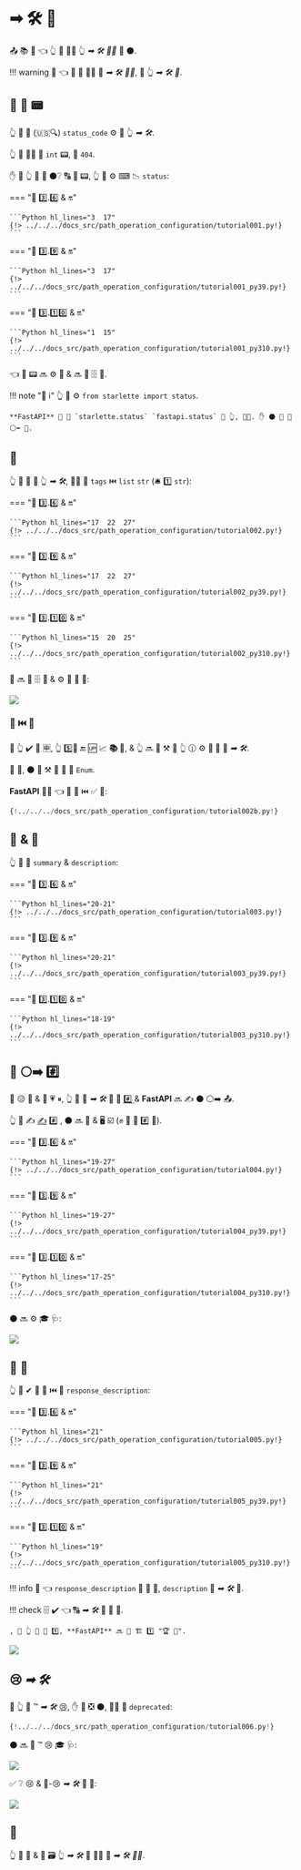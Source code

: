 # ➡ 🛠️ 📳

📤 📚 🔢 👈 👆 💪 🚶‍♀️ 👆 *➡ 🛠️ 👨‍🎨* 🔗 ⚫️.

!!! warning
    👀 👈 👫 🔢 🚶‍♀️ 🔗 *➡ 🛠️ 👨‍🎨*, 🚫 👆 *➡ 🛠️ 🔢*.

## 📨 👔 📟

👆 💪 🔬 (🇺🇸🔍) `status_code` ⚙️ 📨 👆 *➡ 🛠️*.

👆 💪 🚶‍♀️ 🔗 `int` 📟, 💖 `404`.

✋️ 🚥 👆 🚫 💭 ⚫️❔ 🔠 🔢 📟, 👆 💪 ⚙️ ⌨ 📉 `status`:

=== "🐍 3️⃣.6️⃣ &amp; 🔛"

    ```Python hl_lines="3  17"
    {!> ../../../docs_src/path_operation_configuration/tutorial001.py!}
    ```

=== "🐍 3️⃣.9️⃣ &amp; 🔛"

    ```Python hl_lines="3  17"
    {!> ../../../docs_src/path_operation_configuration/tutorial001_py39.py!}
    ```

=== "🐍 3️⃣.1️⃣0️⃣ &amp; 🔛"

    ```Python hl_lines="1  15"
    {!> ../../../docs_src/path_operation_configuration/tutorial001_py310.py!}
    ```

👈 👔 📟 🔜 ⚙️ 📨 &amp; 🔜 🚮 🗄 🔗.

!!! note "📡 ℹ"
    👆 💪 ⚙️ `from starlette import status`.

    **FastAPI** 🚚 🎏 `starlette.status` `fastapi.status` 🏪 👆, 👩‍💻. ✋️ ⚫️ 👟 🔗 ⚪️➡️ 💃.

## 🔖

👆 💪 🚮 🔖 👆 *➡ 🛠️*, 🚶‍♀️ 🔢 `tags` ⏮️ `list` `str` (🛎 1️⃣ `str`):

=== "🐍 3️⃣.6️⃣ &amp; 🔛"

    ```Python hl_lines="17  22  27"
    {!> ../../../docs_src/path_operation_configuration/tutorial002.py!}
    ```

=== "🐍 3️⃣.9️⃣ &amp; 🔛"

    ```Python hl_lines="17  22  27"
    {!> ../../../docs_src/path_operation_configuration/tutorial002_py39.py!}
    ```

=== "🐍 3️⃣.1️⃣0️⃣ &amp; 🔛"

    ```Python hl_lines="15  20  25"
    {!> ../../../docs_src/path_operation_configuration/tutorial002_py310.py!}
    ```

👫 🔜 🚮 🗄 🔗 &amp; ⚙️ 🏧 🧾 🔢:

<img src="/img/tutorial/path-operation-configuration/image01.png">

### 🔖 ⏮️ 🔢

🚥 👆 ✔️ 🦏 🈸, 👆 5️⃣📆 🔚 🆙 📈 **📚 🔖**, &amp; 👆 🔜 💚 ⚒ 💭 👆 🕧 ⚙️ **🎏 🔖** 🔗 *➡ 🛠️*.

👫 💼, ⚫️ 💪 ⚒ 🔑 🏪 🔖 `Enum`.

**FastAPI** 🐕‍🦺 👈 🎏 🌌 ⏮️ ✅ 🎻:

```Python hl_lines="1  8-10  13  18"
{!../../../docs_src/path_operation_configuration/tutorial002b.py!}
```

## 📄 &amp; 📛

👆 💪 🚮 `summary` &amp; `description`:

=== "🐍 3️⃣.6️⃣ &amp; 🔛"

    ```Python hl_lines="20-21"
    {!> ../../../docs_src/path_operation_configuration/tutorial003.py!}
    ```

=== "🐍 3️⃣.9️⃣ &amp; 🔛"

    ```Python hl_lines="20-21"
    {!> ../../../docs_src/path_operation_configuration/tutorial003_py39.py!}
    ```

=== "🐍 3️⃣.1️⃣0️⃣ &amp; 🔛"

    ```Python hl_lines="18-19"
    {!> ../../../docs_src/path_operation_configuration/tutorial003_py310.py!}
    ```

## 📛 ⚪️➡️ #️⃣

📛 😑 📏 &amp; 📔 💗 ⏸, 👆 💪 📣 *➡ 🛠️* 📛 🔢 <abbr title="a multi-line string as the first expression inside a function (not assigned to any variable) used for documentation"> #️⃣ </abbr> &amp; **FastAPI** 🔜 ✍ ⚫️ ⚪️➡️ 📤.

👆 💪 ✍ <a href="https://en.wikipedia.org/wiki/Markdown" class="external-link" target="_blank">✍</a> #️⃣ , ⚫️ 🔜 🔬 &amp; 🖥 ☑ (✊ 🔘 🏧 #️⃣ 📐).

=== "🐍 3️⃣.6️⃣ &amp; 🔛"

    ```Python hl_lines="19-27"
    {!> ../../../docs_src/path_operation_configuration/tutorial004.py!}
    ```

=== "🐍 3️⃣.9️⃣ &amp; 🔛"

    ```Python hl_lines="19-27"
    {!> ../../../docs_src/path_operation_configuration/tutorial004_py39.py!}
    ```

=== "🐍 3️⃣.1️⃣0️⃣ &amp; 🔛"

    ```Python hl_lines="17-25"
    {!> ../../../docs_src/path_operation_configuration/tutorial004_py310.py!}
    ```

⚫️ 🔜 ⚙️ 🎓 🩺:

<img src="/img/tutorial/path-operation-configuration/image02.png">

## 📨 📛

👆 💪 ✔ 📨 📛 ⏮️ 🔢 `response_description`:

=== "🐍 3️⃣.6️⃣ &amp; 🔛"

    ```Python hl_lines="21"
    {!> ../../../docs_src/path_operation_configuration/tutorial005.py!}
    ```

=== "🐍 3️⃣.9️⃣ &amp; 🔛"

    ```Python hl_lines="21"
    {!> ../../../docs_src/path_operation_configuration/tutorial005_py39.py!}
    ```

=== "🐍 3️⃣.1️⃣0️⃣ &amp; 🔛"

    ```Python hl_lines="19"
    {!> ../../../docs_src/path_operation_configuration/tutorial005_py310.py!}
    ```

!!! info
    👀 👈 `response_description` 🔗 🎯 📨, `description` 🔗 *➡ 🛠️* 🏢.

!!! check
    🗄 ✔ 👈 🔠 *➡ 🛠️* 🚚 📨 📛.

    , 🚥 👆 🚫 🚚 1️⃣, **FastAPI** 🔜 🔁 🏗 1️⃣ "🏆 📨".

<img src="/img/tutorial/path-operation-configuration/image03.png">

## 😢 *➡ 🛠️*

🚥 👆 💪 ™ *➡ 🛠️* <abbr title="obsolete, recommended not to use it">😢</abbr>, ✋️ 🍵 ❎ ⚫️, 🚶‍♀️ 🔢 `deprecated`:

```Python hl_lines="16"
{!../../../docs_src/path_operation_configuration/tutorial006.py!}
```

⚫️ 🔜 🎯 ™ 😢 🎓 🩺:

<img src="/img/tutorial/path-operation-configuration/image04.png">

✅ ❔ 😢 &amp; 🚫-😢 *➡ 🛠️* 👀 💖:

<img src="/img/tutorial/path-operation-configuration/image05.png">

## 🌃

👆 💪 🔗 &amp; 🚮 🗃 👆 *➡ 🛠️* 💪 🚶‍♀️ 🔢 *➡ 🛠️ 👨‍🎨*.
